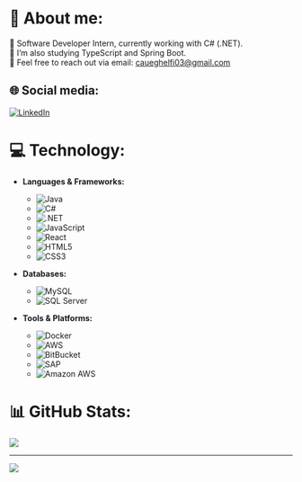 # 💫 About me:
🔭 Software Developer Intern, currently working with C# (.NET). <br> 🚀 I’m also studying TypeScript and Spring Boot. <br> 📧 Feel free to reach out via email: caueghelfi03@gmail.com


## 🌐 Social media:
[![LinkedIn](https://img.shields.io/badge/LinkedIn-%230077B5.svg?logo=linkedin&logoColor=white)](https://linkedin.com/in/https://www.linkedin.com/in/caue-ghelfi-768840239/) 

# 💻 **Technology**:

- **Languages & Frameworks:**
  - ![Java](https://img.shields.io/badge/java-%23ED8B00.svg?style=for-the-badge&logo=java&logoColor=white)
  - ![C#](https://img.shields.io/badge/c%23-%23239120.svg?style=for-the-badge&logo=c-sharp&logoColor=white)
  - ![.NET](https://img.shields.io/badge/.NET-5C2D91?style=for-the-badge&logo=.net&logoColor=white)
  - ![JavaScript](https://img.shields.io/badge/javascript-%23323330.svg?style=for-the-badge&logo=javascript&logoColor=%23F7DF1E)
  - ![React](https://img.shields.io/badge/react-%2320232a.svg?style=for-the-badge&logo=react&logoColor=%2361DAFB)
  - ![HTML5](https://img.shields.io/badge/html5-%23E34F26.svg?style=for-the-badge&logo=html5&logoColor=white)
  - ![CSS3](https://img.shields.io/badge/css3-%231572B6.svg?style=for-the-badge&logo=css3&logoColor=white)

- **Databases:**
  - ![MySQL](https://img.shields.io/badge/mysql-%2300f.svg?style=for-the-badge&logo=mysql&logoColor=white)
  - ![SQL Server](https://img.shields.io/badge/SQL%20Server-%23CC2927.svg?style=for-the-badge&logo=microsoft-sql-server&logoColor=white)

- **Tools & Platforms:**
  - ![Docker](https://img.shields.io/badge/docker-%232496ED.svg?style=for-the-badge&logo=docker&logoColor=white)
  - ![AWS](https://img.shields.io/badge/AWS-%23232F3E.svg?style=for-the-badge&logo=amazonaws&logoColor=white)
  - ![BitBucket](https://img.shields.io/badge/Bitbucket-0747a6?style=for-the-badge&logo=bitbucket&logoColor=white)
  - ![SAP](https://img.shields.io/badge/SAP-0FAAFF?style=for-the-badge&logo=sap&logoColor=white)
  - ![Amazon AWS](https://img.shields.io/badge/Amazon_AWS-FF9900?style=for-the-badge&logo=amazonaws&logoColor=white)
# 📊 GitHub Stats:
![](https://github-readme-stats.vercel.app/api/top-langs/?username=CaueGhelfi&theme=dark&hide_border=false&include_all_commits=false&count_private=false&layout=compact)

---
[![](https://visitcount.itsvg.in/api?id=CaueGhelfi&icon=0&color=0)](https://visitcount.itsvg.in)

<!-- Proudly created with GPRM ( https://gprm.itsvg.in ) -->
